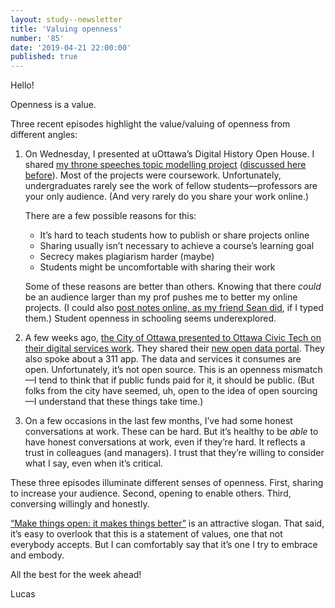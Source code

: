 ```yaml
---
layout: study--newsletter
title: 'Valuing openness'
number: '85'
date: '2019-04-21 22:00:00'
published: true
---
```


Hello!

Openness is a value.

Three recent episodes highlight the value/valuing of openness from different angles:

1. 	On Wednesday, I presented at uOttawa’s Digital History Open House. I shared [my throne speeches topic modelling project](https://his3305.labs.lucascherkewski.com) ([discussed here before](https://lucascherkewski.com/hit-and-miss/67-throne-speeches-thinking-tools/)). Most of the projects were coursework. Unfortunately, undergraduates rarely see the work of fellow students—professors are your only audience. (And very rarely do you share your work online.)
	
	There are a few possible reasons for this:
	
	- It’s hard to teach students how to publish or share projects online
	- Sharing usually isn’t necessary to achieve a course’s learning goal
	- Secrecy makes plagiarism harder (maybe)
	- Students might be uncomfortable with sharing their work

	Some of these reasons are better than others. Knowing that there _could_ be an audience larger than my prof pushes me to better my online projects. (I could also [post notes online, as my friend Sean did](http://homepage.usask.ca/~svb702/), if I typed them.) Student openness in schooling seems underexplored.

2. A few weeks ago, [the City of Ottawa presented to Ottawa Civic Tech on their digital services work](https://www.meetup.com/YOW_CT/events/259734814/). They shared their [new open data portal](https://open.ottawa.ca). They also spoke about a 311 app. The data and services it consumes are open. Unfortunately, it’s not open source. This is an openness mismatch—I tend to think that if public funds paid for it, it should be public. (But folks from the city have seemed, uh, open to the idea of open sourcing—I understand that these things take time.)

3. On a few occasions in the last few months, I’ve had some honest conversations at work. These can be hard. But it’s healthy to be _able_ to have honest conversations at work, even if they’re hard. It reflects a trust in colleagues (and managers). I trust that they’re willing to consider what I say, even when it’s critical.

These three episodes illuminate different senses of openness. First, sharing to increase your audience. Second, opening to enable others. Third, conversing willingly and honestly.

[“Make things open: it makes things better”](https://www.gov.uk/guidance/government-design-principles#make-things-open-it-makes-things-better) is an attractive slogan. That said, it’s easy to overlook that this is a statement of values, one that not everybody accepts. But I can comfortably say that it’s one I try to embrace and embody.

All the best for the week ahead!

Lucas
